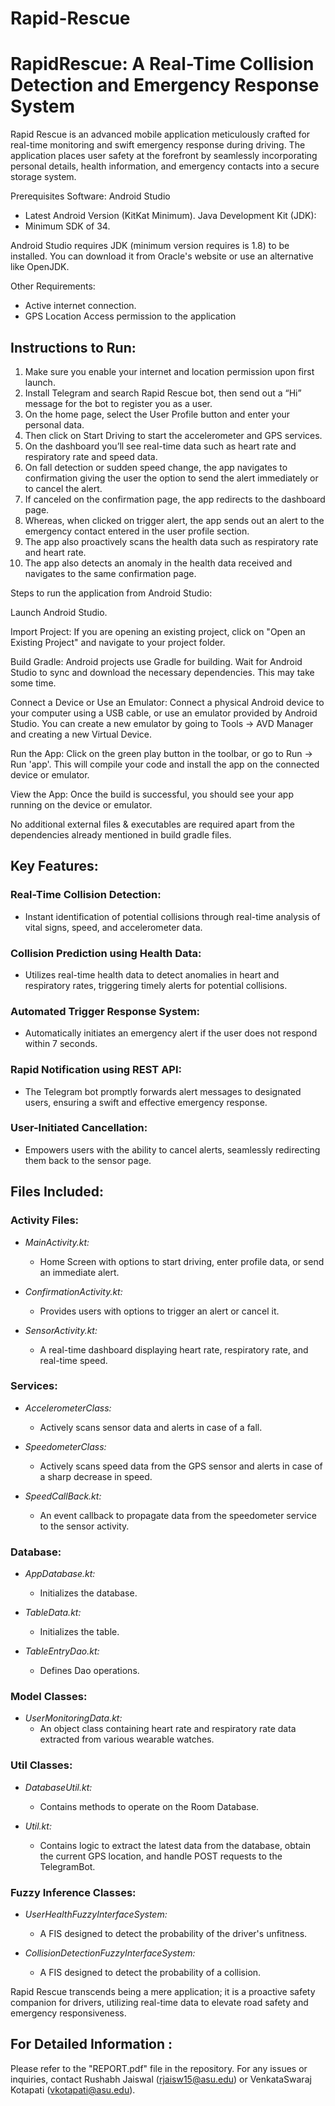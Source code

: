 # Rapid-Rescue

# RapidRescue: A Real-Time Collision Detection and Emergency Response System

Rapid Rescue is an advanced mobile application meticulously crafted for real-time monitoring and swift emergency response during driving. The application places user safety at the forefront by seamlessly incorporating personal details, health information, and emergency contacts into a secure storage system.

Prerequisites Software:
Android Studio
- Latest Android Version (KitKat Minimum).
Java Development Kit (JDK):
- Minimum SDK of 34.

Android Studio requires JDK (minimum version requires is 1.8) to be installed. You can download it from Oracle's website or use an alternative like OpenJDK.

Other Requirements:
- Active internet connection.
- GPS Location Access permission to the application

## Instructions to Run:

1. Make sure you enable your internet and location permission upon first launch.
2. Install Telegram and search Rapid Rescue bot, then send out a “Hi” message for
the bot to register you as a user.
3. On the home page, select the User Profile button and enter your personal data.
4. Then click on Start Driving to start the accelerometer and GPS services.
5. On the dashboard you’ll see real-time data such as heart rate and respiratory rate
and speed data.
6. On fall detection or sudden speed change, the app navigates to confirmation
giving the user the option to send the alert immediately or to cancel the alert.
7. If canceled on the confirmation page, the app redirects to the dashboard page.
8. Whereas, when clicked on trigger alert, the app sends out an alert to the
emergency contact entered in the user profile section.
9. The app also proactively scans the health data such as respiratory rate and heart
rate.
10. The app also detects an anomaly in the health data received and navigates to
the same confirmation page.

Steps to run the application from Android Studio:

Launch Android Studio.

Import Project:
If you are opening an existing project, click on "Open an Existing Project" and navigate to your project folder.

Build Gradle:
Android projects use Gradle for building. Wait for Android Studio to sync and download the necessary dependencies. This may take some time.

Connect a Device or Use an Emulator:
Connect a physical Android device to your computer using a USB cable, or use an emulator provided by Android Studio. You can create a new emulator by going to Tools -> AVD Manager and creating a new Virtual Device.

Run the App:
Click on the green play button in the toolbar, or go to Run -> Run 'app'. This will compile your code and install the app on the connected device or emulator.

View the App:
Once the build is successful, you should see your app running on the device or emulator.

No additional external files & executables are required apart from the dependencies already mentioned in build gradle files.

## Key Features:

### Real-Time Collision Detection:
- Instant identification of potential collisions through real-time analysis of vital signs, speed, and accelerometer data.

### Collision Prediction using Health Data:
- Utilizes real-time health data to detect anomalies in heart and respiratory rates, triggering timely alerts for potential collisions.

### Automated Trigger Response System:
- Automatically initiates an emergency alert if the user does not respond within 7 seconds.

### Rapid Notification using REST API:
- The Telegram bot promptly forwards alert messages to designated users, ensuring a swift and effective emergency response.

### User-Initiated Cancellation:
- Empowers users with the ability to cancel alerts, seamlessly redirecting them back to the sensor page.

## Files Included:

### Activity Files:

- *MainActivity.kt:*
  - Home Screen with options to start driving, enter profile data, or send an immediate alert.

- *ConfirmationActivity.kt:*
  - Provides users with options to trigger an alert or cancel it.

- *SensorActivity.kt:*
  - A real-time dashboard displaying heart rate, respiratory rate, and real-time speed.

### Services:

- *AccelerometerClass:*
  - Actively scans sensor data and alerts in case of a fall.

- *SpeedometerClass:*
  - Actively scans speed data from the GPS sensor and alerts in case of a sharp decrease in speed.

- *SpeedCallBack.kt:*
  - An event callback to propagate data from the speedometer service to the sensor activity.

### Database:

- *AppDatabase.kt:*
  - Initializes the database.

- *TableData.kt:*
  - Initializes the table.

- *TableEntryDao.kt:*
  - Defines Dao operations.

### Model Classes:

- *UserMonitoringData.kt:*
  - An object class containing heart rate and respiratory rate data extracted from various wearable watches.

### Util Classes:

- *DatabaseUtil.kt:*
  - Contains methods to operate on the Room Database.

- *Util.kt:*
  - Contains logic to extract the latest data from the database, obtain the current GPS location, and handle POST requests to the TelegramBot.

### Fuzzy Inference Classes:

- *UserHealthFuzzyInterfaceSystem:*
  - A FIS designed to detect the probability of the driver's unfitness.

- *CollisionDetectionFuzzyInterfaceSystem:*
  - A FIS designed to detect the probability of a collision.

Rapid Rescue transcends being a mere application; it is a proactive safety companion for drivers, utilizing real-time data to elevate road safety and emergency responsiveness.

## For Detailed Information :
Please refer to the "REPORT.pdf" file in the repository.
For any issues or inquiries, contact Rushabh Jaiswal (rjaisw15@asu.edu) or VenkataSwaraj Kotapati (vkotapati@asu.edu). 
